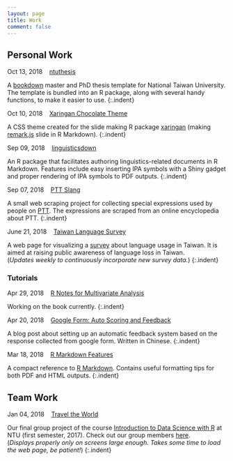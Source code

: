 ```yaml
---
layout: page
title: Work
comment: false
---
```

<!-- Jan. Feb. Mar. Apr. May Jun. Jul. Aug. Sep. Oct. Nov. Dec.  -->

<style>
    tab0 { padding-left: 1.1em; }
    tab1 { padding-left: 4em; }
    tab2 { padding-left: 8em; }
    ul {list-style-image: none;}
    p.indent{
      font-size: 0.9em;
    	padding-left: 1.1em;
    	padding-bottom: 1.5em;
      margin-top: -0.3em;
    }
</style>

## Personal Work

Oct 13, 2018 &nbsp;&nbsp; [ntuthesis](https://liao961120.github.io/ntuthesis)

A [bookdown](https://bookdown.org/yihui/bookdown/) master and PhD thesis template for National Taiwan University. The template is bundled into an R package, along with several handy functions, to make it easier to use.
{:.indent}

Oct 10, 2018 &nbsp;&nbsp; [Xaringan Chocolate Theme](https://liao961120.github.io/slides/xaringan/)

A CSS theme created for the slide making R package [xaringan](https://github.com/yihui/xaringan) (making [remark.js](https://github.com/gnab/remark) slide in R Markdown).
{:.indent}

Sep 09, 2018 &nbsp;&nbsp; [linguisticsdown](https://liao961120.github.io/linguisticsdown)

An R package that facilitates authoring linguistics-related documents in R Markdown. Features include easy inserting IPA symbols with a Shiny gadget and proper rendering of IPA symbols to PDF outputs.
{:.indent}

Sep 07, 2018 &nbsp;&nbsp; [PTT Slang](https://liao961120.github.io/PTT-scrapy/)

A small web scraping project for collecting special expressions used by people on [PTT](https://en.wikipedia.org/wiki/PTT_Bulletin_Board_System). The expressions are scraped from an online encyclopedia about PTT.
{:.indent}

June 21, 2018 &nbsp;&nbsp; [Taiwan Language Survey](https://twlangsurvey.github.io/main/)  

A web page for visualizing a [survey](https://docs.google.com/forms/d/e/1FAIpQLSdrZbbh8XHLYBlLFag8_MGJBtDjvDq-32wwGkvHxYzR2brixg/viewform) about language usage in Taiwan. It is aimed at raising public awareness of language loss in Taiwan.  
(*Updates weekly to continuously incorporate new survey data.*)
{:.indent}


### Tutorials

Apr 29, 2018 &nbsp;&nbsp; [R Notes for Multivariate Analysis](./MVA)  

Working on the book currently.
{:.indent}


Apr 20, 2018 &nbsp;&nbsp; [Google Form: Auto Scoring and Feedback](https://liao961120.github.io/2018/04/20/gsheet_survey.html)  

A blog post about setting up an automatic feedback system based on the response collected from google form. Written in Chinese.
{:.indent}


Mar 18, 2018 &nbsp;&nbsp; [R Markdown Features](/notes/rmd_features.html)  

A compact reference to [R Markdown](https://rmarkdown.rstudio.com/). Contains useful formatting tips for both PDF and HTML outputs.
{:.indent}


## Team Work

Jan 04, 2018 &nbsp;&nbsp; [Travel the World](https://rlads2017g1.github.io/presentation.html)  

Our final group project of the course [Introduction to Data Science with R](https://nol2.aca.ntu.edu.tw/nol/coursesearch/print_table.php?course_id=142%20U0750&class=&dpt_code=1420&ser_no=76601&semester=106-1&lang=CH) at NTU (first semester, 2017). Check out our group members [here](https://rlads2017g1.github.io).  
(*Displays properly only on screens large enough. Takes some time to load the web page, be patient!*)
{:.indent}
